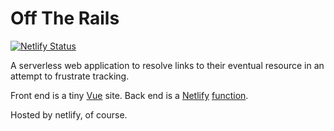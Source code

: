 # Off The Rails
[![Netlify Status](https://api.netlify.com/api/v1/badges/ba8e463c-3d4d-4e55-acba-d0b57f5ad6f9/deploy-status)](https://app.netlify.com/sites/off-the-rails/deploys)

A serverless web application to resolve links to their eventual resource in an attempt to frustrate tracking.

Front end is a tiny [Vue](https://vuejs.org/) site.
Back end is a [Netlify](https://www.netlify.com/) [function](https://functions.netlify.com/).

Hosted by netlify, of course.
